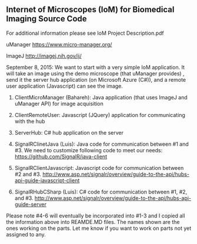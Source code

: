 Internet of Microscopes (IoM) for Biomedical Imaging Source Code
------------------------------------------
For additional information please see IoM Project Description.pdf

uManager
https://www.micro-manager.org/

ImageJ
http://imagej.nih.gov/ij/


September 8, 2015: We want to start with a very simple IoM application. It will take an image using the demo microscope (that uManager provides) , send it the server hub application (on Microsoft Azure (C#)), and a remote user application (Javascript) can see the image. 

1. ClientMicroManager (Bahareh): Java application (that uses ImageJ and uManager API) for image acquisition 

2. ClientRemoteUser: Javascript (JQuery) application for communicating with the hub

3. ServerHub: C# hub application on the server

4. SignalRClinetJava (Luis): Java code for communication between #1 and #3. We need to customize following code to meet our needs:
https://github.com/SignalR/java-client

5. SignalRClientJavascript: Javascript code for communication between #2 and #3. 
http://www.asp.net/signalr/overview/guide-to-the-api/hubs-api-guide-javascript-client

6. SignalRHubCSharp (Luis): C# code for communication between #1, #2, and #3. 
http://www.asp.net/signalr/overview/guide-to-the-api/hubs-api-guide-server

Please note #4-6 will eventually be incorporated into #1-3 and I copied all the information above into REAMDE.MD files. The names shown are the ones working on the parts. Let me know if you want to work on parts not yet assigned to any. 
